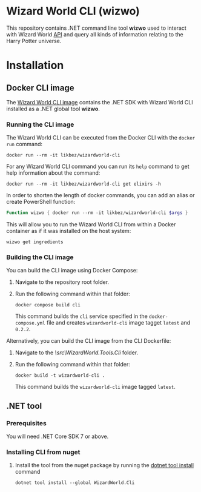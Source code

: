 # Wizard World CLI (wizwo)

This repository contains .NET command line tool **wizwo** used to interact with Wizard World [API](https://wizard-world-api.herokuapp.com/swagger/index.html) and query all kinds of information relating to the Harry Potter universe.

# Installation

## Docker CLI image
The [Wizard World CLI image](https://hub.docker.com/repository/docker/likbez/wizardworld-cli/general) contains the .NET SDK with Wizard World CLI installed as a
.NET global tool **wizwo**.

### Running the CLI image

The Wizard World CLI can be executed from the Docker CLI with the `docker run` command:

```shell
docker run --rm -it likbez/wizardworld-cli
```

For any Wizard World CLI command you can run its `help` command to get help information about the command:

```shell
docker run --rm -it likbez/wizardworld-cli get elixirs -h
```

In order to shorten the length of docker commands, you can add an alias or create PowerShell function:

```PowerShell
Function wizwo { docker run --rm -it likbez/wizardworld-cli $args }
```

This will allow you to run the Wizard World CLI from within a Docker container as if
it was installed on the host system:

```shell
wizwo get ingredients
```

### Building the CLI image
You can build the CLI image using Docker Compose: 

1. Navigate to the repository root folder.
2. Run the following command within that folder:
    
    ```shell
    docker compose build cli
    ```
     
    This command builds the `cli` service specified in the `docker-compose.yml` file 
and creates `wizardworld-cli` image tagget `latest` and `0.2.2`.

Alternatively, you can build the CLI image from the CLI Dockerfile:

1. Navigate to the *\src\WizardWorld.Tools.Cli* folder.
2. Run the following command within that folder:

    ```shell
    docker build -t wizardworld-cli .
    ```

    This command builds the `wizardworld-cli` image tagged `latest`.

## .NET tool

### Prerequisites
You will need .NET Core SDK 7 or above.

### Installing CLI from nuget
1. Install the tool from the nuget package by running the [dotnet tool install](https://learn.microsoft.com/en-us/dotnet/core/tools/dotnet-tool-install) command

    ```shell
    dotnet tool install --global WizardWorld.Cli
    ```